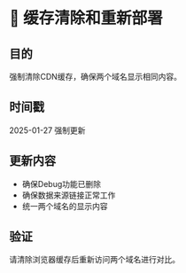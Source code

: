 # 🚀 缓存清除和重新部署

## 目的
强制清除CDN缓存，确保两个域名显示相同内容。

## 时间戳
2025-01-27 强制更新

## 更新内容
- 确保Debug功能已删除
- 确保数据来源链接正常工作
- 统一两个域名的显示内容

## 验证
请清除浏览器缓存后重新访问两个域名进行对比。
